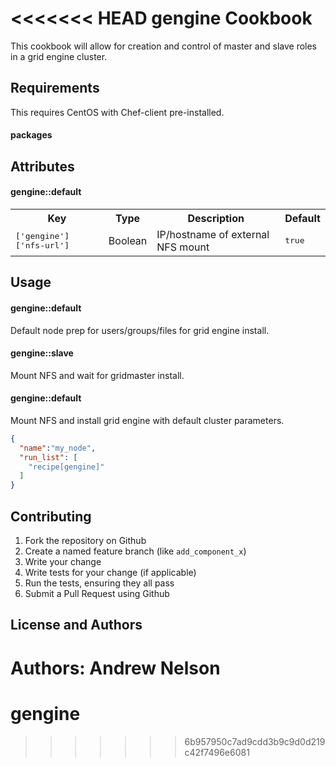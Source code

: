 <<<<<<< HEAD
gengine Cookbook
================
This cookbook will allow for creation and control of master and slave roles in a grid engine cluster.

Requirements
----------
This requires CentOS with Chef-client pre-installed.

#### packages

Attributes
----------

#### gengine::default
<table>
  <tr>
    <th>Key</th>
    <th>Type</th>
    <th>Description</th>
    <th>Default</th>
  </tr>
  <tr>
    <td><tt>['gengine']['nfs-url']</tt></td>
    <td>Boolean</td>
    <td>IP/hostname of external NFS mount</td>
    <td><tt>true</tt></td>
  </tr>
</table>

Usage
-----
#### gengine::default
Default node prep for users/groups/files for grid engine install.

#### gengine::slave
Mount NFS and wait for gridmaster install.

#### gengine::default
Mount NFS and install grid engine with default cluster parameters.

```json
{
  "name":"my_node",
  "run_list": [
    "recipe[gengine]"
  ]
}
```

Contributing
------------
1. Fork the repository on Github
2. Create a named feature branch (like `add_component_x`)
3. Write your change
4. Write tests for your change (if applicable)
5. Run the tests, ensuring they all pass
6. Submit a Pull Request using Github

License and Authors
-------------------
Authors: Andrew Nelson
=======
gengine
=======
>>>>>>> 6b957950c7ad9cdd3b9c9d0d219c42f7496e6081
